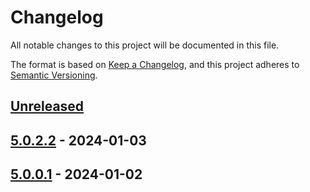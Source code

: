 # Changelog

All notable changes to this project will be documented in this file.

The format is based on [Keep a Changelog](https://keepachangelog.com/en/1.0.0/),
and this project adheres to [Semantic Versioning](https://semver.org/spec/v2.0.0.html).

## [Unreleased]

## [5.0.2.2] - 2024-01-03

## [5.0.0.1] - 2024-01-02

[Unreleased]: https://github.com/baynezy/SiteWarmer/compare/5.0.2.2...HEAD

[5.0.2.2]: https://github.com/baynezy/SiteWarmer/compare/5.0.0.1...5.0.2.2

[5.0.0.1]: https://github.com/baynezy/SiteWarmer/compare/c770bfb74d87451f0946d44d367633a27c3ff82c...5.0.0.1
